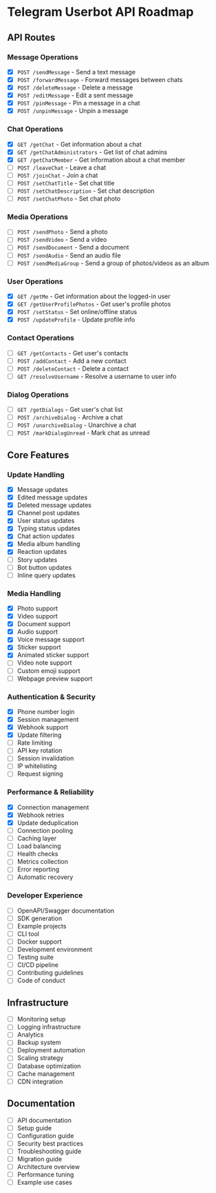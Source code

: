 # Telegram Userbot API Roadmap

## API Routes

### Message Operations
- [x] `POST /sendMessage` - Send a text message
- [x] `POST /forwardMessage` - Forward messages between chats
- [x] `POST /deleteMessage` - Delete a message
- [x] `POST /editMessage` - Edit a sent message
- [x] `POST /pinMessage` - Pin a message in a chat
- [x] `POST /unpinMessage` - Unpin a message

### Chat Operations
- [x] `GET /getChat` - Get information about a chat
- [x] `GET /getChatAdministrators` - Get list of chat admins
- [x] `GET /getChatMember` - Get information about a chat member
- [ ] `POST /leaveChat` - Leave a chat
- [ ] `POST /joinChat` - Join a chat
- [ ] `POST /setChatTitle` - Set chat title
- [ ] `POST /setChatDescription` - Set chat description
- [ ] `POST /setChatPhoto` - Set chat photo

### Media Operations
- [ ] `POST /sendPhoto` - Send a photo
- [ ] `POST /sendVideo` - Send a video
- [ ] `POST /sendDocument` - Send a document
- [ ] `POST /sendAudio` - Send an audio file
- [ ] `POST /sendMediaGroup` - Send a group of photos/videos as an album

### User Operations
- [x] `GET /getMe` - Get information about the logged-in user
- [x] `GET /getUserProfilePhotos` - Get user's profile photos
- [x] `POST /setStatus` - Set online/offline status
- [x] `POST /updateProfile` - Update profile info

### Contact Operations
- [ ] `GET /getContacts` - Get user's contacts
- [ ] `POST /addContact` - Add a new contact
- [ ] `POST /deleteContact` - Delete a contact
- [ ] `GET /resolveUsername` - Resolve a username to user info

### Dialog Operations
- [ ] `GET /getDialogs` - Get user's chat list
- [ ] `POST /archiveDialog` - Archive a chat
- [ ] `POST /unarchiveDialog` - Unarchive a chat
- [ ] `POST /markDialogUnread` - Mark chat as unread

## Core Features

### Update Handling
- [x] Message updates
- [x] Edited message updates
- [x] Deleted message updates
- [x] Channel post updates
- [x] User status updates
- [x] Typing status updates
- [x] Chat action updates
- [x] Media album handling
- [x] Reaction updates
- [ ] Story updates
- [ ] Bot button updates
- [ ] Inline query updates

### Media Handling
- [x] Photo support
- [x] Video support
- [x] Document support
- [x] Audio support
- [x] Voice message support
- [x] Sticker support
- [x] Animated sticker support
- [ ] Video note support
- [ ] Custom emoji support
- [ ] Webpage preview support

### Authentication & Security
- [x] Phone number login
- [x] Session management
- [x] Webhook support
- [x] Update filtering
- [ ] Rate limiting
- [ ] API key rotation
- [ ] Session invalidation
- [ ] IP whitelisting
- [ ] Request signing

### Performance & Reliability
- [x] Connection management
- [x] Webhook retries
- [x] Update deduplication
- [ ] Connection pooling
- [ ] Caching layer
- [ ] Load balancing
- [ ] Health checks
- [ ] Metrics collection
- [ ] Error reporting
- [ ] Automatic recovery

### Developer Experience
- [ ] OpenAPI/Swagger documentation
- [ ] SDK generation
- [ ] Example projects
- [ ] CLI tool
- [ ] Docker support
- [ ] Development environment
- [ ] Testing suite
- [ ] CI/CD pipeline
- [ ] Contributing guidelines
- [ ] Code of conduct

## Infrastructure
- [ ] Monitoring setup
- [ ] Logging infrastructure
- [ ] Analytics
- [ ] Backup system
- [ ] Deployment automation
- [ ] Scaling strategy
- [ ] Database optimization
- [ ] Cache management
- [ ] CDN integration

## Documentation
- [ ] API documentation
- [ ] Setup guide
- [ ] Configuration guide
- [ ] Security best practices
- [ ] Troubleshooting guide
- [ ] Migration guide
- [ ] Architecture overview
- [ ] Performance tuning
- [ ] Example use cases 
